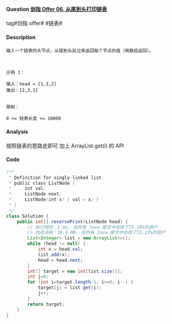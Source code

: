 #### Question [剑指 Offer 06. 从尾到头打印链表](https://leetcode-cn.com/problems/cong-wei-dao-tou-da-yin-lian-biao-lcof/)

tag#剑指 offer# #链表#



#### Description

```
输入一个链表的头节点，从尾到头反过来返回每个节点的值（用数组返回）。

 

示例 1：

输入：head = [1,3,2]
输出：[2,3,1]
 

限制：

0 <= 链表长度 <= 10000
```



#### Analysis

按照链表的思路走即可 加上 ArrayList.get(i) 的 API 



#### Code

```java
/**
 * Definition for singly-linked list.
 * public class ListNode {
 *     int val;
 *     ListNode next;
 *     ListNode(int x) { val = x; }
 * }
 */
class Solution {
    public int[] reversePrint(ListNode head) {
        // 执行用时：1 ms, 在所有 Java 提交中击败了73.18%的用户
        // 内存消耗：39.4 MB, 在所有 Java 提交中击败了72.13%的用户
        List<Integer> list = new ArrayList<>();
        while (head != null) {
            int x = head.val;
            list.add(x);
            head = head.next;
        }
        int[] target = new int[list.size()];
        int j=0;
        for (int i=target.length-1; i>=0; i--) {
            target[j] = list.get(i);
            j++;
        }
        return target;
    }
}
```







